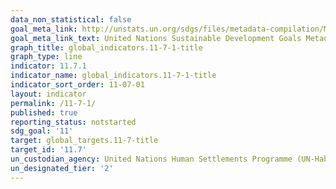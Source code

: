 ```yaml
---
data_non_statistical: false
goal_meta_link: http://unstats.un.org/sdgs/files/metadata-compilation/Metadata-Goal-11.pdf
goal_meta_link_text: United Nations Sustainable Development Goals Metadata (pdf 2066kB)
graph_title: global_indicators.11-7-1-title
graph_type: line
indicator: 11.7.1
indicator_name: global_indicators.11-7-1-title
indicator_sort_order: 11-07-01
layout: indicator
permalink: /11-7-1/
published: true
reporting_status: notstarted
sdg_goal: '11'
target: global_targets.11-7-title
target_id: '11.7'
un_custodian_agency: United Nations Human Settlements Programme (UN-Habitat)
un_designated_tier: '2'
---
```

